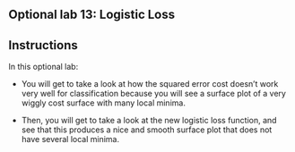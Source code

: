 ## Optional lab 13: Logistic Loss

## Instructions

In this optional lab:

- You will get to take a look at how the squared error cost doesn’t work very well for classification because you will see a surface plot of a very wiggly cost surface with many local minima.

- Then, you will get to take a look at the new logistic loss function, and see that this produces a nice and smooth surface plot that does not have several local minima.


